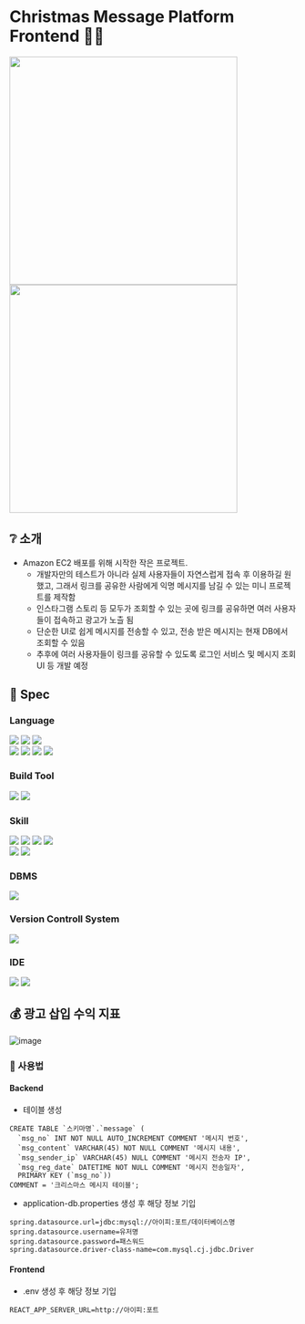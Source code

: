 
# Christmas Message Platform Frontend :christmas_tree::love_letter:

<!-- 프로젝트 결과물 GIF -->
<img src="https://github.com/user-attachments/assets/c4a633df-974a-4869-99b7-daf4cf355324" width="400" />
<img src="https://github.com/user-attachments/assets/6f4cae32-101e-4533-afe9-5b4493c68d4f" width="400" />

## :grey_question: 소개
- Amazon EC2 배포를 위해 시작한 작은 프로젝트.
  * 개발자만의 테스트가 아니라 실제 사용자들이 자연스럽게 접속 후 이용하길 원했고, 그래서 링크를 공유한 사람에게 익명 메시지를 남길 수 있는 미니 프로젝트를 제작함
  * 인스타그램 스토리 등 모두가 조회할 수 있는 곳에 링크를 공유하면 여러 사용자들이 접속하고 광고가 노츨 됨
  * 단순한 UI로 쉽게 메시지를 전송할 수 있고, 전송 받은 메시지는 현재 DB에서 조회할 수 있음
  * 추후에 여러 사용자들이 링크를 공유할 수 있도록 로그인 서비스 및 메시지 조회 UI 등 개발 예정

## :bookmark_tabs: Spec

### Language
<img src="https://img.shields.io/badge/Java-407291?style=flat-square&logo=java&logoColor=white"/> <img src="https://img.shields.io/badge/Amazon Correctto 17-FF9900?style=flat-square&logo=amazon&logoColor=white"/> <img src="https://img.shields.io/badge/Node.js-5FA04E?style=flat-square&logo=Node.js&logoColor=white"/>   
<img src="https://img.shields.io/badge/JavaScript-F7DF1E?style=flat-square&logo=javascript&logoColor=white"/> <img src="https://img.shields.io/badge/React-61DAFB?style=flat-square&logo=react&logoColor=white"/> <img src="https://img.shields.io/badge/TypeScript-3178C6?style=flat-square&logo=typescript&logoColor=white"/> <img src="https://img.shields.io/badge/CSS3-1572B6?style=flat-square&logo=css3&logoColor=white"/>

### Build Tool
<img src="https://img.shields.io/badge/Gradle-02303A?style=flat-square&logo=gradle&logoColor=white"/> <img src="https://img.shields.io/badge/Create React App-09D3AC?style=flat-square&logo=createreactapp&logoColor=white"/>

### Skill
<img src="https://img.shields.io/badge/Spring Boot-6DB33F?style=flat-square&logo=springboot&logoColor=white"/> <img src="https://img.shields.io/badge/Lombok-a14933?style=flat-square&logo=lombok&logoColor=white"/> <img src="https://img.shields.io/badge/Spring Data JPA-6DB33F?style=flat-square&logo=spring&logoColor=white"/> <img src="https://img.shields.io/badge/Swagger-85EA2D?style=flat-square&logo=swagger&logoColor=white"/>   
<img src="https://img.shields.io/badge/.ENV-ECD53F?style=flat-square&logo=dotenv&logoColor=white"/> <img src="https://img.shields.io/badge/Ant Design-0170FE?style=flat-square&logo=antdesign&logoColor=white"/>

### DBMS
<img src="https://img.shields.io/badge/MySQL-4479A1?style=flat-square&logo=mysql&logoColor=white"/>

### Version Controll System
<img src="https://img.shields.io/badge/Git-F05032?style=flat-square&logo=git&logoColor=white"/>

### IDE
<img src="https://img.shields.io/badge/Eclipse IDE-2C2255?style=flat-square&logo=eclipseide&logoColor=white"/> <img src="https://img.shields.io/badge/VSCode-22a6f2?style=flat-square&logo=visualstudiocode&logoColor=white"/>

## :moneybag: 광고 삽입 수익 지표
![image](https://github.com/user-attachments/assets/6002511c-7ea2-499a-a033-75d260bca1fa)

### :pushpin: 사용법
#### Backend
- 테이블 생성
```
CREATE TABLE `스키마명`.`message` (
  `msg_no` INT NOT NULL AUTO_INCREMENT COMMENT '메시지 번호',
  `msg_content` VARCHAR(45) NOT NULL COMMENT '메시지 내용',
  `msg_sender_ip` VARCHAR(45) NULL COMMENT '메시지 전송자 IP',
  `msg_reg_date` DATETIME NOT NULL COMMENT '메시지 전송일자',
  PRIMARY KEY (`msg_no`))
COMMENT = '크리스마스 메시지 테이블';
```
- application-db.properties 생성 후 해당 정보 기입
```
spring.datasource.url=jdbc:mysql://아이피:포트/데이터베이스명
spring.datasource.username=유저명
spring.datasource.password=패스워드
spring.datasource.driver-class-name=com.mysql.cj.jdbc.Driver
```
#### Frontend
- .env 생성 후 해당 정보 기입
```
REACT_APP_SERVER_URL=http://아이피:포트
```
